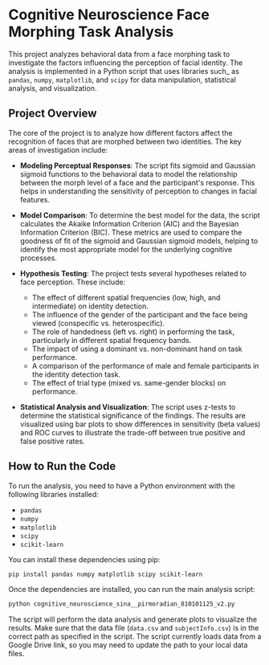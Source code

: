 # Cognitive Neuroscience Face Morphing Task Analysis

This project analyzes behavioral data from a face morphing task to investigate the factors influencing the perception of facial identity. The analysis is implemented in a Python script that uses libraries such_ as `pandas`, `numpy`, `matplotlib`, and `scipy` for data manipulation, statistical analysis, and visualization.

## Project Overview

The core of the project is to analyze how different factors affect the recognition of faces that are morphed between two identities. The key areas of investigation include:

- **Modeling Perceptual Responses**: The script fits sigmoid and Gaussian sigmoid functions to the behavioral data to model the relationship between the morph level of a face and the participant's response. This helps in understanding the sensitivity of perception to changes in facial features.

- **Model Comparison**: To determine the best model for the data, the script calculates the Akaike Information Criterion (AIC) and the Bayesian Information Criterion (BIC). These metrics are used to compare the goodness of fit of the sigmoid and Gaussian sigmoid models, helping to identify the most appropriate model for the underlying cognitive processes.

- **Hypothesis Testing**: The project tests several hypotheses related to face perception. These include:
  - The effect of different spatial frequencies (low, high, and intermediate) on identity detection.
  - The influence of the gender of the participant and the face being viewed (conspecific vs. heterospecific).
  - The role of handedness (left vs. right) in performing the task, particularly in different spatial frequency bands.
  - The impact of using a dominant vs. non-dominant hand on task performance.
  - A comparison of the performance of male and female participants in the identity detection task.
  - The effect of trial type (mixed vs. same-gender blocks) on performance.

- **Statistical Analysis and Visualization**: The script uses z-tests to determine the statistical significance of the findings. The results are visualized using bar plots to show differences in sensitivity (beta values) and ROC curves to illustrate the trade-off between true positive and false positive rates.

## How to Run the Code

To run the analysis, you need to have a Python environment with the following libraries installed:
- `pandas`
- `numpy`
- `matplotlib`
- `scipy`
- `scikit-learn`

You can install these dependencies using pip:

```bash
pip install pandas numpy matplotlib scipy scikit-learn
```

Once the dependencies are installed, you can run the main analysis script:

```bash
python cognitive_neuroscience_sina__pirmoradian_810101125_v2.py
```

The script will perform the data analysis and generate plots to visualize the results. Make sure that the data file (`data.csv` and `subjectInfo.csv`) is in the correct path as specified in the script. The script currently loads data from a Google Drive link, so you may need to update the path to your local data files.
